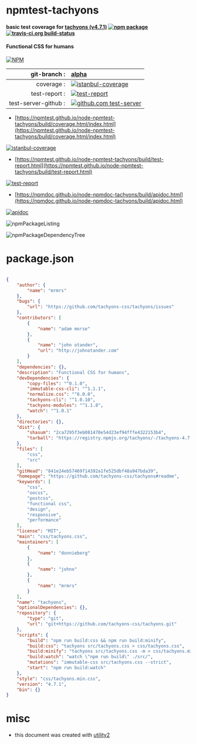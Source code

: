 # npmtest-tachyons

#### basic test coverage for  [tachyons (v4.7.1)](https://github.com/tachyons-css/tachyons#readme)  [![npm package](https://img.shields.io/npm/v/npmtest-tachyons.svg?style=flat-square)](https://www.npmjs.org/package/npmtest-tachyons) [![travis-ci.org build-status](https://api.travis-ci.org/npmtest/node-npmtest-tachyons.svg)](https://travis-ci.org/npmtest/node-npmtest-tachyons)

#### Functional CSS for humans

[![NPM](https://nodei.co/npm/tachyons.png?downloads=true&downloadRank=true&stars=true)](https://www.npmjs.com/package/tachyons)

| git-branch : | [alpha](https://github.com/npmtest/node-npmtest-tachyons/tree/alpha)|
|--:|:--|
| coverage : | [![istanbul-coverage](https://npmtest.github.io/node-npmtest-tachyons/build/coverage.badge.svg)](https://npmtest.github.io/node-npmtest-tachyons/build/coverage.html/index.html)|
| test-report : | [![test-report](https://npmtest.github.io/node-npmtest-tachyons/build/test-report.badge.svg)](https://npmtest.github.io/node-npmtest-tachyons/build/test-report.html)|
| test-server-github : | [![github.com test-server](https://npmtest.github.io/node-npmtest-tachyons/GitHub-Mark-32px.png)](https://npmtest.github.io/node-npmtest-tachyons/build/app/index.html) | | build-artifacts : | [![build-artifacts](https://npmtest.github.io/node-npmtest-tachyons/glyphicons_144_folder_open.png)](https://github.com/npmtest/node-npmtest-tachyons/tree/gh-pages/build)|

- [https://npmtest.github.io/node-npmtest-tachyons/build/coverage.html/index.html](https://npmtest.github.io/node-npmtest-tachyons/build/coverage.html/index.html)

[![istanbul-coverage](https://npmtest.github.io/node-npmtest-tachyons/build/screenCapture.buildCi.browser.%252Ftmp%252Fbuild%252Fcoverage.lib.html.png)](https://npmtest.github.io/node-npmtest-tachyons/build/coverage.html/index.html)

- [https://npmtest.github.io/node-npmtest-tachyons/build/test-report.html](https://npmtest.github.io/node-npmtest-tachyons/build/test-report.html)

[![test-report](https://npmtest.github.io/node-npmtest-tachyons/build/screenCapture.buildCi.browser.%252Ftmp%252Fbuild%252Ftest-report.html.png)](https://npmtest.github.io/node-npmtest-tachyons/build/test-report.html)

- [https://npmdoc.github.io/node-npmdoc-tachyons/build/apidoc.html](https://npmdoc.github.io/node-npmdoc-tachyons/build/apidoc.html)

[![apidoc](https://npmdoc.github.io/node-npmdoc-tachyons/build/screenCapture.buildCi.browser.%252Ftmp%252Fbuild%252Fapidoc.html.png)](https://npmdoc.github.io/node-npmdoc-tachyons/build/apidoc.html)

![npmPackageListing](https://npmtest.github.io/node-npmtest-tachyons/build/screenCapture.npmPackageListing.svg)

![npmPackageDependencyTree](https://npmtest.github.io/node-npmtest-tachyons/build/screenCapture.npmPackageDependencyTree.svg)



# package.json

```json

{
    "author": {
        "name": "mrmrs"
    },
    "bugs": {
        "url": "https://github.com/tachyons-css/tachyons/issues"
    },
    "contributors": [
        {
            "name": "adam morse"
        },
        {
            "name": "john otander",
            "url": "http://johnotander.com"
        }
    ],
    "dependencies": {},
    "description": "Functional CSS for humans",
    "devDependencies": {
        "copy-files": "^0.1.0",
        "immutable-css-cli": "^1.1.1",
        "normalize.css": "^6.0.0",
        "tachyons-cli": "^1.0.10",
        "tachyons-modules": "^1.1.8",
        "watch": "^1.0.1"
    },
    "directories": {},
    "dist": {
        "shasum": "2ca7295f3eb081470e54d23ef94fffe4322153b4",
        "tarball": "https://registry.npmjs.org/tachyons/-/tachyons-4.7.1.tgz"
    },
    "files": [
        "css",
        "src"
    ],
    "gitHead": "841e24eb57469f14392a1fe525dbf48a947bda39",
    "homepage": "https://github.com/tachyons-css/tachyons#readme",
    "keywords": [
        "css",
        "oocss",
        "postcss",
        "functional css",
        "design",
        "responsive",
        "performance"
    ],
    "license": "MIT",
    "main": "css/tachyons.css",
    "maintainers": [
        {
            "name": "donnieberg"
        },
        {
            "name": "johno"
        },
        {
            "name": "mrmrs"
        }
    ],
    "name": "tachyons",
    "optionalDependencies": {},
    "repository": {
        "type": "git",
        "url": "git+https://github.com/tachyons-css/tachyons.git"
    },
    "scripts": {
        "build": "npm run build:css && npm run build:minify",
        "build:css": "tachyons src/tachyons.css > css/tachyons.css",
        "build:minify": "tachyons src/tachyons.css -m > css/tachyons.min.css",
        "build:watch": "watch \"npm run build\" ./src/",
        "mutations": "immutable-css src/tachyons.css --strict",
        "start": "npm run build:watch"
    },
    "style": "css/tachyons.min.css",
    "version": "4.7.1",
    "bin": {}
}
```



# misc
- this document was created with [utility2](https://github.com/kaizhu256/node-utility2)

